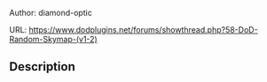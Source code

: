 Author: diamond-optic

URL: https://www.dodplugins.net/forums/showthread.php?58-DoD-Random-Skymap-(v1-2)

## Description

